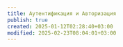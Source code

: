```yaml
---
title: Аутентификация и Авторизация
publish: true
created: 2025-01-12T02:28:40+03:00
modified: 2025-02-23T08:04:01+03:00
---
```

